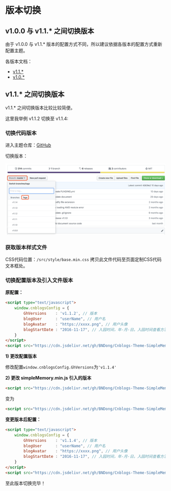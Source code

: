 # 版本切换

## v1.0.0 与 v1.1.* 之间切换版本

由于 v1.0.0 与 v1.1.* 版本的配置方式不同，所以建议依据各版本的配置方式重新配置主题。

各版本文档：
- [v1.1.*](http://doc.dbnuo.org/v1.1/)
- [v1.0.*](http://doc.dbnuo.org/v1.0/)

## v1.1.* 之间切换版本

v1.1.* 之间切换版本比较比较简便。

这里我举例 v1.1.2 切换至 v1.1.4:

### 切换代码版本

进入主题仓库：[GitHub](https://github.com/BNDong/Cnblogs-Theme-SimpleMemory)

切换版本：

![install_05](../../Images/install_06.png)

### 获取版本样式文件

CSS代码位置：```/src/style/base.min.css``` 拷贝此文件代码至页面定制CSS代码文本框处。

### 切换配置版本及引入文件版本

**原配置：**

```html
<script type="text/javascript">
    window.cnblogsConfig = {
        GhVersions    : 'v1.1.2', // 版本
        blogUser      : "userName", // 用户名
        blogAvatar    : "https://xxxx.png", // 用户头像
        blogStartDate : "2016-11-17", // 入园时间，年-月-日。入园时间查看方法：鼠标停留园龄时间上，会显示入园时间
    }
</script>
<script src="https://cdn.jsdelivr.net/gh/BNDong/Cnblogs-Theme-SimpleMemory@v1.1.2/src/script/simpleMemory.min.js"></script>
```

**1) 更改配置版本**

修改配置```window.cnblogsConfig.GhVersions```为```'v1.1.4'```

**2) 更改 simpleMemory.min.js 引入的版本**

```html
<script src="https://cdn.jsdelivr.net/gh/BNDong/Cnblogs-Theme-SimpleMemory@v1.1.2/src/script/simpleMemory.min.js"></script>
```

变为

```html
<script src="https://cdn.jsdelivr.net/gh/BNDong/Cnblogs-Theme-SimpleMemory@v1.1.4/src/script/simpleMemory.min.js"></script>
```

**变更版本后配置：**

```html
<script type="text/javascript">
    window.cnblogsConfig = {
        GhVersions    : 'v1.1.4', // 版本
        blogUser      : "userName", // 用户名
        blogAvatar    : "https://xxxx.png", // 用户头像
        blogStartDate : "2016-11-17", // 入园时间，年-月-日。入园时间查看方法：鼠标停留园龄时间上，会显示入园时间
    }
</script>
<script src="https://cdn.jsdelivr.net/gh/BNDong/Cnblogs-Theme-SimpleMemory@v1.1.4/src/script/simpleMemory.min.js"></script>
```

至此版本切换完毕！